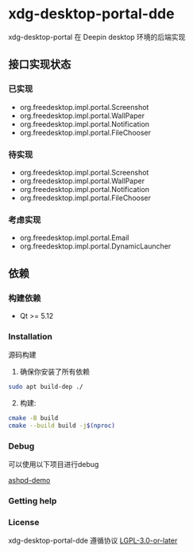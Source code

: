 # xdg-desktop-portal-dde

xdg-desktop-portal 在 Deepin desktop 环境的后端实现

## 接口实现状态

### 已实现

* org.freedesktop.impl.portal.Screenshot
* org.freedesktop.impl.portal.WallPaper
* org.freedesktop.impl.portal.Notification
* org.freedesktop.impl.portal.FileChooser

### 待实现

* org.freedesktop.impl.portal.Screenshot
* org.freedesktop.impl.portal.WallPaper
* org.freedesktop.impl.portal.Notification
* org.freedesktop.impl.portal.FileChooser

### 考虑实现

* org.freedesktop.impl.portal.Email
* org.freedesktop.impl.portal.DynamicLauncher

## 依赖

### 构建依赖

* Qt >= 5.12

### Installation

源码构建

1. 确保你安装了所有依赖

```bash
sudo apt build-dep ./
```

2. 构建:

```bash
cmake -B build
cmake --build build -j$(nproc)
```

### Debug

可以使用以下项目进行debug

[ashpd-demo](https://github.com/bilelmoussaoui/ashpd)

### Getting help

### License

xdg-desktop-portal-dde 遵循协议 [LGPL-3.0-or-later](LICENSES)


